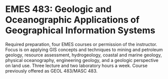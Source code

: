 # EMES 483: Geologic and Oceanographic Applications of Geographical Information Systems

Required preparation, four EMES courses or permission of the instructor. Focus is on applying GIS concepts and techniques to mining and petroleum geology, resource assessment, hydrogeology, coastal and marine geology, physical oceanography, engineering geology, and a geologic perspective on land use. Three lecture and two laboratory hours a week. Course previously offered as GEOL 483/MASC 483.